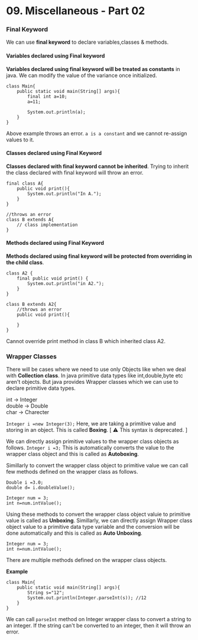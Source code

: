 # 09. Miscellaneous - Part 02

### Final Keyword

We can use **final keyword** to declare variables,classes & methods.

#### Variables declared using Final keyword

**Variables declared using final keyword will be treated as constants** in java. We can modify the value of the variance once initialized.

    class Main{
        public static void main(String[] args){
            final int a=10;
            a=11;

            System.out.println(a);
        }
    }

Above example throws an error. `a is a constant` and we cannot re-assign values to it.

#### Classes declared using Final Keyword

**Classes declared with final keyword cannot be inherited**. Trying to inherit the class declared with final keyword will throw an error.

    final class A{
        public void print(){
            System.out.println("In A.");
        }
    }

    //throws an error
    class B extends A{
        // class implementation
    }

#### Methods declared using Final Keyword

**Methods declared using final keyword will be protected from overriding in the child class**.

    class A2 {
        final public void print() {
            System.out.println("in A2.");
        }
    }

    class B extends A2{
        //throws an error
        public void print(){

        }
    }

Cannot override print method in class B which inherited class A2.

### Wrapper Classes

There will be cases where we need to use only Objects like when we deal with **Collection class**. In java primitive data types like int,double,byte etc aren't objects. But java provides Wrapper classes which we can use to declare primitive data types.

int -> Integer<br>
double -> Double<br>
char -> Charecter<br>

`Integer i =new Integer(3);` Here, we are taking a primitive value and storing in an object. This is called **Boxing**. [ :warning: This syntax is deprecated. ]

We can directly assign primitive values to the wrapper class objects as follows.
`Integer i =3;` This is automatically converts the value to the wrapper class object and this is called as **Autoboxing**.

Simillarly to convert the wrapper class object to primitive value we can call few methods defined on the wrapper class as follows.

    Double i =3.0;
    double d= i.doubleValue();

    Integer num = 3;
    int n=num.intValue();

Using these methods to convert the wrapper class object valuie to primitive value is called as **Unboxing**. Simillarly, we can directly assign Wrapper class object value to a primitive data type variable and the conversion will be done automatically and this is called as **Auto Unboxing**.

    Integer num = 3;
    int n=num.intValue();

There are multiple methods defined on the wrapper class objects.

**Example**<br>

    class Main{
        public static void main(String[] args){
            String s="12";
            System.out.println(Integer.parseInt(s)); //12
        }
    }

We can call `parseInt` method on Integer wrapper class to convert a string to an integer. If the string can't be converted to an integer, then it will throw an error.
